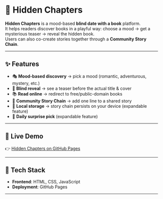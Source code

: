 # 📖 Hidden Chapters

**Hidden Chapters** is a mood-based **blind date with a book** platform.  
It helps readers discover books in a playful way: choose a mood → get a mysterious teaser → reveal the hidden book.  
Users can also co-create stories together through a **Community Story Chain**.

---

## ✨ Features
- 🎭 **Mood-based discovery** → pick a mood (romantic, adventurous, mystery, etc.)  
- 🎁 **Blind reveal** → see a teaser before the actual title & cover  
- 📚 **Read online** → redirect to free/public-domain books
- 📝 **Community Story Chain** → add one line to a shared story  
- 💾 **Local storage** → story chain persists on your device  (expandable feature) 
- 🔮 **Daily surprise pick** (expandable feature)  

---

## 🚀 Live Demo
👉 [Hidden Chapters on GitHub Pages](https://richaroy23.github.io/hidden-chapters/)  

---

## 📂 Tech Stack
- **Frontend**: HTML, CSS, JavaScript    
- **Deployment**: GitHub Pages  

---
